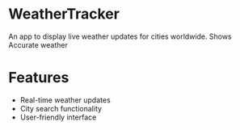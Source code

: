 # WeatherTracker
An app to display live weather updates for cities worldwide.
Shows Accurate weather
# Features
- Real-time weather updates  
- City search functionality  
- User-friendly interface  

